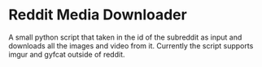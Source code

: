 # Reddit Media Downloader
A small python script that taken in the id of the subreddit as input and downloads all the images and video from it.
Currently the script supports imgur and gyfcat outside of reddit. 
